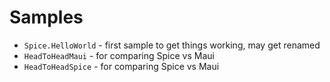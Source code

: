 # Samples

* `Spice.HelloWorld` - first sample to get things working, may get renamed
* `HeadToHeadMaui` - for comparing Spice vs Maui
* `HeadToHeadSpice` - for comparing Spice vs Maui